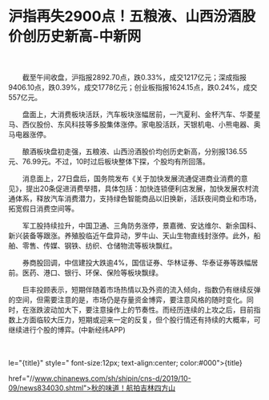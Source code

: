# 沪指再失2900点！五粮液、山西汾酒股价创历史新高-中新网

　　

　　截至午间收盘，沪指报2892.70点，跌0.33%，成交1217亿元；深成指报9406.10点，跌0.39%，成交1778亿元；创业板指报1624.15点，跌0.24%，成交557亿元。

　　盘面上，大消费板块活跃，汽车板块涨幅居前，一汽夏利、金杯汽车、华菱星马、西仪股份、东风科技等多股集体涨停。家电股活跃，天银机电、小熊电器、奥马电器涨停。

　　酿酒板块盘初走强，五粮液、山西汾酒股价均创历史新高，分别报136.55元、76.99元。不过，10时过后板块整体下探，个股均有所回落。

　　消息面上，27日盘后，国务院发布《关于加快发展流通促进商业消费的意见》，提出20条促进消费举措，具体包括：加快连锁便利店发展，加快发展农村流通体系，释放汽车消费潜力，支持绿色智能商品以旧换新，活跃夜间商业和市场，拓宽假日消费空间等。

　　军工股持续拉升，中国卫通、三角防务涨停，景嘉微、安达维尔、新余国科、新兴装备等跟涨。养殖股临近午盘异动，罗牛山、天山生物直线封涨停。此外，船舶、零售、传媒、钢铁、纺织、仓储物流等板块飘红。

　　券商股回调，中信建投大跌逾4%，国信证券、华林证券、华泰证券等跌幅居前。医药、港口、银行、环保、保险等板块飘绿。

　　巨丰投顾表示，短期伴随着市场热情以及外资的流入倾向，指数仍有继续反弹的空间，但需要注意的是，市场仍是存量资金博弈，要注意风格的随时变化。同时，在涨跌波动加大下，要注意操作上的节奏性。而经历连续的上攻之后，目前指数上方面临较大压力，短期或迎来一定的反复，但个股行情还有持续的大概率，可继续进行个股的博弈。(中新经纬APP)

　　

le="{title}" style=" font-size:12px; text-align:center; color:#000">{title}

href="//www.chinanews.com/sh/shipin/cns-d/2019/10-09/news834030.shtml">秋的味道！航拍吉林四方山
